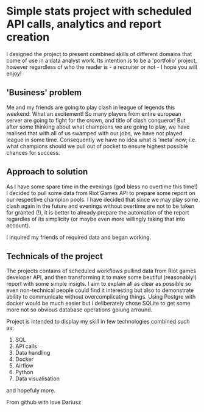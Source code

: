 # Simple stats project with scheduled API calls, analytics and report creation
I designed the project to present combined skills of different domains that come of use in a data analyst work. Its intention is to be a 'portfolio' project, however regardless of who the reader is - a recruiter or not - I hope you will enjoy!

## 'Business' problem
Me and my friends are going to play clash in league of legends this weekend. What an excitement! So many players from entire european server are going to fight for the crown, and title of clash conqueror! But after some thinking about what champions we are going to play, we have realised that with all of us swamped with our jobs, we have not played league in some time. Consequently we have no idea what is 'meta' now; i.e. what champions should we pull out of pocket to ensure highest possible chances for success. 

## Approach to solution 
As I have some spare time in the evenings (god bless no overtime this time!) I decided to pull some data from Riot Games API to prepare some report on our respective champion pools. I have decided that since we may play some clash again in the future and evenings without overtime are not to be taken for granted (!), it is better to already prepare the automation of the report regardles of its simplicity (or maybe even more willingly taking that into account). <br>

I inquired my friends of required data and began working. 

## Technicals of the project
The projects contains of scheduled workflows pullind data from Riot games developer API, and then transforming it to make some beutiful (reasonably!) report with some simple insigts. I aim to explain all as clear as possible so even non-technical people could find it interesting but also to demonstrate ability to communicate without overcomplicating things. Using Postgre with docker would be much easier but i deliberately chose SQLite to get some more not so obvious database operations goiung arround. 

Project is intended to display my skill in few technologies combined such as:
1. SQL 
2. API calls
3. Data handling
4. Docker
5. Airflow
6. Python
7. Data visualisation

and hopefuly more.

From github with love
Dariusz